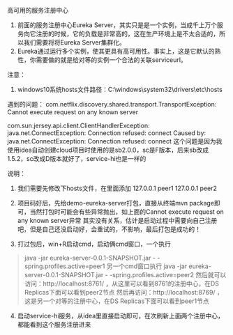 高可用的服务注册中心
1. 前面的服务注册中心Eureka Server，其实只是是一个实例，当成千上万个服务向它注册的时候，它的负载是非常高的，这在生产环境上是不太合适的，所以我们需要将将Eureka Server集群化。
2. Eureka通过运行多个实例，使其更具有高可用性。事实上，这是它默认的熟性，你需要做的就是给对等的实例一个合法的关联serviceurl。


注意：
1. windows10系统hosts文件路径：C:\windows\system32\drivers\etc\hosts



遇到的问题：
com.netflix.discovery.shared.transport.TransportException: Cannot execute request on any known server

com.sun.jersey.api.client.ClientHandlerException: java.net.ConnectException: Connection refused: connect
Caused by: java.net.ConnectException: Connection refused: connect
这个问题是因为我使用idea自动创建cloud项目时使用的是sb2.0.0，sc是F版本，后来sb改成1.5.2，sc改成D版本就好了，service-hi也是一样的


说明：
1. 我们需要先修改下hosts文件，在里面添加
127.0.0.1 peer1
127.0.0.1 peer2

2. 项目码好后，先给demo-eureka-server打包，直接从终端mvn package即可，当然打包时可能会有些异常抛出，如上面的Cannot execute request on any known server异常
其实没有关系，估计是启动过程中需要向自己注册吧，但是自己还没启动好，会重试的，不影响，最后打包是成功的！

3. 打过包后，win+R启动cmd，启动俩cmd窗口，一个执行
>java -jar eureka-server-0.0.1-SNAPSHOT.jar - -spring.profiles.active=peer1
另一个cmd窗口执行
>java -jar eureka-server-0.0.1-SNAPSHOT.jar - -spring.profiles.active=peer2
然后就可以访问：http://localhost:8761/  ，从这里可以看到8761的注册中心，在DS Replicas下面可以看到peer2节点
然后再访问：http://localhost:8769/   ， 这是另一个对等的注册中心，在DS Replicas下面可以看到peer1节点

4. 启动service-hi服务，从idea里直接启动即可，在次刷新上面两个注册中心，都能看到这个服务注册进来